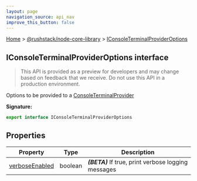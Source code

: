 ```yaml
---
layout: page
navigation_source: api_nav
improve_this_button: false
---
```



[Home](./index.md) &gt; [@rushstack/node-core-library](./node-core-library.md) &gt; [IConsoleTerminalProviderOptions](./node-core-library.iconsoleterminalprovideroptions.md)

## IConsoleTerminalProviderOptions interface

> This API is provided as a preview for developers and may change based on feedback that we receive. Do not use this API in a production environment.
>

Options to be provided to a [ConsoleTerminalProvider](./node-core-library.consoleterminalprovider.md)

<b>Signature:</b>

```typescript
export interface IConsoleTerminalProviderOptions
```

## Properties

|  Property | Type | Description |
|  --- | --- | --- |
|  [verboseEnabled](./node-core-library.iconsoleterminalprovideroptions.verboseenabled.md) | boolean | <b><i>(BETA)</i></b> If true, print verbose logging messages |
